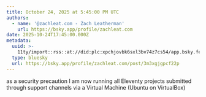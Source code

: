 ```yaml
---
title: October 24, 2025 at 5:45:00 PM UTC
authors:
  - name: '@zachleat.com - Zach Leatherman'
    url: https://bsky.app/profile/zachleat.com
date: 2025-10-24T17:45:00.000Z
metadata:
  uuid: >-
    11ty/import::rss::at://did:plc:xpchjovbk6sxl3bv74z7cs54/app.bsky.feed.post/3m3xgjgpcf22p
  type: bluesky
  url: https://bsky.app/profile/zachleat.com/post/3m3xgjgpcf22p
---
```

as a security precaution I am now running all Eleventy projects submitted through support channels via a Virtual Machine (Ubuntu on VirtualBox)